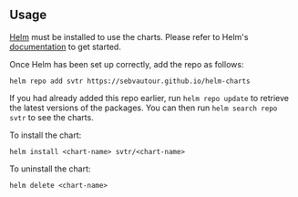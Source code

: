 ## Usage

[Helm](https://helm.sh) must be installed to use the charts.  Please refer to
Helm's [documentation](https://helm.sh/docs) to get started.

Once Helm has been set up correctly, add the repo as follows:

    helm repo add svtr https://sebvautour.github.io/helm-charts

If you had already added this repo earlier, run `helm repo update` to retrieve
the latest versions of the packages.  You can then run `helm search repo
svtr` to see the charts.

To install the <chart-name> chart:

    helm install <chart-name> svtr/<chart-name>

To uninstall the chart:

    helm delete <chart-name>
